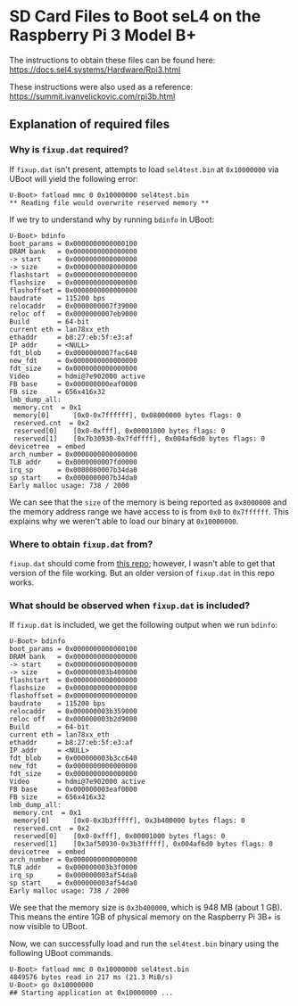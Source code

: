 # SD Card Files to Boot seL4 on the Raspberry Pi 3 Model B+

The instructions to obtain these files can be found here: https://docs.sel4.systems/Hardware/Rpi3.html

These instructions were also used as a reference: https://summit.ivanvelickovic.com/rpi3b.html

## Explanation of required files
### Why is `fixup.dat` required?

If `fixup.dat` isn't present, attempts to load `sel4test.bin` at `0x10000000` via UBoot will yield the following error:

```
U-Boot> fatload mmc 0 0x10000000 sel4test.bin
** Reading file would overwrite reserved memory **
```
If we try to understand why by running `bdinfo` in UBoot:

```
U-Boot> bdinfo
boot_params = 0x0000000000000100
DRAM bank   = 0x0000000000000000
-> start    = 0x0000000000000000
-> size     = 0x0000000008000000
flashstart  = 0x0000000000000000
flashsize   = 0x0000000000000000
flashoffset = 0x0000000000000000
baudrate    = 115200 bps
relocaddr   = 0x0000000007f39000
reloc off   = 0x0000000007eb9000
Build       = 64-bit
current eth = lan78xx_eth
ethaddr     = b8:27:eb:5f:e3:af
IP addr     = <NULL>
fdt_blob    = 0x0000000007fac640
new_fdt     = 0x0000000000000000
fdt_size    = 0x0000000000000000
Video       = hdmi@7e902000 active
FB base     = 0x000000000eaf0000
FB size     = 656x416x32
lmb_dump_all:
 memory.cnt  = 0x1
 memory[0]      [0x0-0x7ffffff], 0x08000000 bytes flags: 0
 reserved.cnt  = 0x2
 reserved[0]    [0x0-0xfff], 0x00001000 bytes flags: 0
 reserved[1]    [0x7b30930-0x7fdffff], 0x004af6d0 bytes flags: 0
devicetree  = embed
arch_number = 0x0000000000000000
TLB addr    = 0x0000000007fd0000
irq_sp      = 0x0000000007b34da0
sp start    = 0x0000000007b34da0
Early malloc usage: 738 / 2000
```
We can see that the `size` of the memory is being reported as `0x8000000` and the memory address range we have access to is from `0x0` to `0x7ffffff`. This explains why we weren't able to load our binary at `0x10000000`.

### Where to obtain `fixup.dat` from?

`fixup.dat` should come from [this repo](https://github.com/raspberrypi/firmware/blob/master/boot/fixup.dat); however, I wasn't able to get that version of the file working. But an older version of `fixup.dat` in this repo works.

### What should be observed when `fixup.dat` is included?

If `fixup.dat` is included, we get the following output when we run `bdinfo`:

```
U-Boot> bdinfo
boot_params = 0x0000000000000100
DRAM bank   = 0x0000000000000000
-> start    = 0x0000000000000000
-> size     = 0x000000003b400000
flashstart  = 0x0000000000000000
flashsize   = 0x0000000000000000
flashoffset = 0x0000000000000000
baudrate    = 115200 bps
relocaddr   = 0x000000003b359000
reloc off   = 0x000000003b2d9000
Build       = 64-bit
current eth = lan78xx_eth
ethaddr     = b8:27:eb:5f:e3:af
IP addr     = <NULL>
fdt_blob    = 0x000000003b3cc640
new_fdt     = 0x0000000000000000
fdt_size    = 0x0000000000000000
Video       = hdmi@7e902000 active
FB base     = 0x000000003eaf0000
FB size     = 656x416x32
lmb_dump_all:
 memory.cnt  = 0x1
 memory[0]      [0x0-0x3b3fffff], 0x3b400000 bytes flags: 0
 reserved.cnt  = 0x2
 reserved[0]    [0x0-0xfff], 0x00001000 bytes flags: 0
 reserved[1]    [0x3af50930-0x3b3fffff], 0x004af6d0 bytes flags: 0
devicetree  = embed
arch_number = 0x0000000000000000
TLB addr    = 0x000000003b3f0000
irq_sp      = 0x000000003af54da0
sp start    = 0x000000003af54da0
Early malloc usage: 738 / 2000
```
We see that the memory size is `0x3b400000`, which is 948 MB (about 1 GB). This means the entire 1GB of physical memory on the Raspberry Pi 3B+ is now visible to UBoot.

Now, we can successfully load and run the `sel4test.bin` binary using the following UBoot commands.

```
U-Boot> fatload mmc 0 0x10000000 sel4test.bin
4849576 bytes read in 217 ms (21.3 MiB/s)
U-Boot> go 0x10000000
## Starting application at 0x10000000 ...
```

